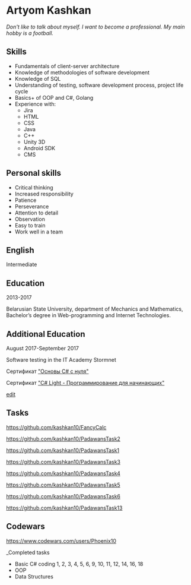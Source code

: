 # Artyom Kashkan
*Don't like to talk about myself. I want to become a professional. My main hobby is a football.*                                                                                                     
## Skills
- Fundamentals of client-server architecture
- Knowledge of methodologies of software development
- Knowledge of SQL
- Understanding of testing, software development process, project life cycle
- Basics+ of OOP and C#, Golang
- Experience with: 
   - Jira
   - HTML
   - CSS
   - Java
   - C++
   - Unity 3D
   - Android SDK
   - CMS

## Personal skills
- Critical thinking
- Increased responsibility
- Patience
- Perseverance
- Attention to detail
- Observation
- Easy to train
- Work well in a team

## English
Intermediate

## Education
2013-2017

Belarusian State University, department of Mechanics and Mathematics, Bachelor’s degree in Web-programming and Internet Technologies.

## Additional Education
August 2017-September 2017

Software testing in the IT Academy Stormnet

Сертификат ["Основы C# с нуля"](https://www.udemy.com/certificate/UC-W5U0VJ2F/)

Сертификат ["C# Light - Программирование для начинающих"](https://www.udemy.com/certificate/UC-KRVJF4MQ/)

[edit](https://github.com/kashkan10/kashkan10.github.io/edit/master/index.md)

## Tasks


https://github.com/kashkan10/FancyCalc 

https://github.com/kashkan10/PadawansTask2

https://github.com/kashkan10/PadawansTask1

https://github.com/kashkan10/PadawansTask3

https://github.com/kashkan10/PadawansTask4

https://github.com/kashkan10/PadawansTask5

https://github.com/kashkan10/PadawansTask6

https://github.com/kashkan10/PadawansTask13

## Codewars

https://www.codewars.com/users/Phoenix10

_Completed tasks

- Basic C# coding
1, 2, 3, 4, 5, 6, 9, 10, 11, 12, 14, 16, 18
- OOP
- Data Structures
